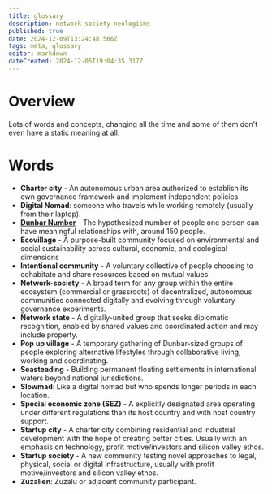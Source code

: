 ```yaml
---
title: glossary
description: network society neologisms
published: true
date: 2024-12-09T13:24:48.566Z
tags: meta, glossary
editor: markdown
dateCreated: 2024-12-05T19:04:35.317Z
---
```


# Overview
Lots of words and concepts, changing all the time and some of them don't even have a static meaning at all.

# Words

- **Charter city** - An autonomous urban area authorized to establish its own governance framework and implement independent policies
- **Digital Nomad**: someone who travels while working remotely (usually from their laptop).
- **[Dunbar Number](/glossary/dunbar)** - The hypothesized number of people one person can have meaningful relationships with, around 150 people.
- **Ecovillage** - A purpose-built community focused on environmental and social sustainability across cultural, economic, and ecological dimensions
- **Intentional community** - A voluntary collective of people choosing to cohabitate and share resources based on mutual values.
- **Network-society** - A broad term for any group within the entire ecosystem (commercial or grassroots) of decentralized, autonomous communities connected digitally and evolving through voluntary governance experiments.
- **Network state** - A digitally-united group that seeks diplomatic recognition, enabled by shared values and coordinated action and may include property.
- **Pop up village** - A temporary gathering of Dunbar-sized groups of people exploring alternative lifestyles through collaborative living, working and coordinating. 
- **Seasteading** - Building permanent floating settlements in international waters beyond national jurisdictions.
- **Slowmad**: Like a digital nomad but who spends longer periods in each location.
- **Special economic zone (SEZ)** - A explicitly designated area operating under different regulations than its host country and with host country support.
- **Startup city** - A charter city combining residential and industrial development with the hope of creating better cities. Usually with an emphasis on technology, profit motive/investors and silicon valley ethos.
- **Startup society** - A new community testing novel approaches to legal, physical, social or digital infrastructure, usually with profit motive/investors and silicon valley ethos.
- **Zuzalien**: Zuzalu or adjacent community participant.